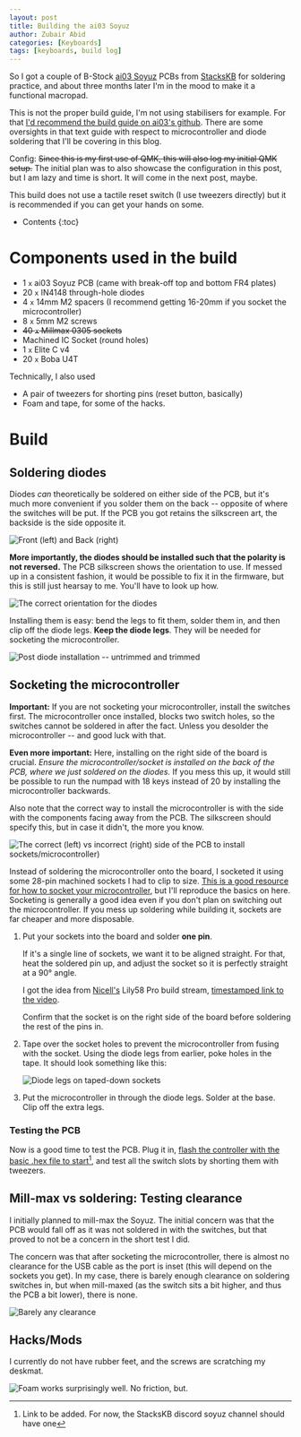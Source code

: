 ```yaml
---
layout: post
title: Building the ai03 Soyuz
author: Zubair Abid
categories: [Keyboards]
tags: [keyboards, build log]
---
```


So I got a couple of B-Stock [ai03 Soyuz](https://github.com/ai03-2725/Soyuz) 
PCBs from [StacksKB](https://stackskb.com/)
for soldering practice, and about three months later I'm in the mood to make it
a functional macropad.

This is not the proper build guide, I'm not using stabilisers for example. For 
that [I'd recommend the build guide on ai03's
github](https://github.com/ai03-2725/Soyuz/blob/master/BuildGuide-English.md).
There are some oversights in that text guide with respect to
microcontroller and diode soldering that I'll be covering in this blog.

Config: ~~Since this is my first use of QMK, this will also log my initial QMK 
setup.~~ The initial plan was to also showcase the configuration in this post,
but I am lazy and time is short. It will come in the next post, maybe.

This build does not use a tactile reset switch (I use tweezers directly) but it
is recommended if you can get your hands on some.

- Contents
{:toc}

# Components used in the build

- 1 `x` ai03 Soyuz PCB (came with break-off top and bottom FR4 plates)
- 20 `x` IN4148 through-hole diodes
- 4 `x` 14mm M2 spacers (I recommend getting 16-20mm if you socket the
  microcontroller)
- 8 `x` 5mm M2 screws
- ~~40 `x` Millmax 0305 sockets~~
- Machined IC Socket (round holes)
- 1 `x` Elite C v4
- 20 `x` Boba U4T

Technically, I also used

- A pair of tweezers for shorting pins (reset button, basically)
- Foam and tape, for some of the hacks.

# Build

## Soldering diodes

Diodes *can* theoretically be soldered on either side of the PCB, but it's much
more convenient if you solder them on the back -- opposite of where the switches
will be put. If the PCB you got retains the silkscreen art, the backside is the
side opposite it.

![Front (left) and Back (right)](/assets/img/soyuz_build/pcb_sides.jpg)

**More importantly, the diodes should be installed such that the polarity is not
reversed.** The PCB silkscreen shows the orientation to use. If messed up in a
consistent fashion, it would be possible to fix it in the firmware, but this is
still just hearsay to me. You'll have to look up how.

![The correct orientation for the diodes](/assets/img/soyuz_build/diode_orientation_hg.jpg)

Installing them is easy: bend the legs to fit them, solder them in, and then
clip off the diode legs. **Keep the diode legs**. They will be needed for
socketing the microcontroller.

![Post diode installation -- untrimmed and trimmed](/assets/img/soyuz_build/diodes_postinstall.jpg)

## Socketing the microcontroller

**Important:** If you are not socketing your microcontroller, install the 
switches first. The microcontroller once installed, blocks two switch holes, so
the switches cannot be soldered in after the fact. Unless you desolder the
microcontroller -- and good luck with that.

**Even more important:**
Here, installing on the right side of the board is crucial. *Ensure the
microcontroller/socket is installed on the back of the PCB, where we just
soldered on the diodes.* If you mess this up, it would still be possible to run
the numpad with 18 keys instead of 20 by installing the microcontroller
backwards.

Also note that
the correct way to install the microcontroller is with the side with the
components facing away from the PCB. The silkscreen should specify this, but in
case it didn't, the more you know.

![The correct (left) vs incorrect (right) side of the PCB to install
sockets/microcontroller)](./assets/img/soyuz_build/mc_sides.jpg)

Instead of soldering the microcontroller onto the board, I socketed it using
some 28-pin machined sockets I had to clip to size. [This is a good resource for
how to socket your
microcontroller](https://www.40percent.club/p/socketing-pro-micro.html), but
I'll reproduce the basics on here. Socketing is generally a good idea even if
you don't plan on switching out the microcontroller. If you mess up soldering
while building it, sockets
are far cheaper and more disposable.

1. Put your sockets into the board and solder **one pin**. 

   If it's a single line of sockets, we want it to be aligned
   straight. For that, heat
   the soldered pin up, and adjust the socket so it is perfectly straight at a 
   90° angle.

   I got the idea from [Nicell's](https://github.com/Nicell) Lily58 Pro 
   build stream, [timestamped link to 
   the video](https://youtu.be/kRrzfWv39G4?t=7070).

   Confirm that the socket is on the right side of the board before soldering
   the rest of the pins in.
1. Tape over the socket holes to prevent the microcontroller from fusing with
   the socket. Using the diode legs from earlier, poke holes in the tape. It
   should look something like this:

   ![Diode legs on taped-down sockets](./assets/img/soyuz_build/mc_diodes_taped.jpg)
1. Put the microcontroller in through the diode legs. Solder at the base. Clip
   off the extra legs.

### Testing the PCB

Now is a good time to test the PCB. Plug it in, [flash the controller with the
basic .hex file to start](#)[^todolink], and test all the switch slots by
shorting them with tweezers.

[^todolink]: Link to be added. For now, the StacksKB discord soyuz channel should have one

## Mill-max vs soldering: Testing clearance

I initially planned to mill-max the Soyuz. The initial concern was that the
PCB would fall off as it was not soldered in with the switches, but that proved
to not be a concern in the short test I did.

The concern was that after socketing the microcontroller, there is almost no
clearance for the USB cable as the port is inset (this will depend on the
sockets you get). In my case, there is barely enough clearance on soldering
switches in, but when mill-maxed (as the switch sits a bit higher, and thus the
PCB a bit lower), there is none.

![Barely any clearance](/assets/img/soyuz_build/usb_clearance.jpg)

## Hacks/Mods

I currently do not have rubber feet, and the screws are scratching my deskmat.

![Foam works surprisingly well. No friction,
but.](/assets/img/soyuz_build/foam_feet.jpg)
